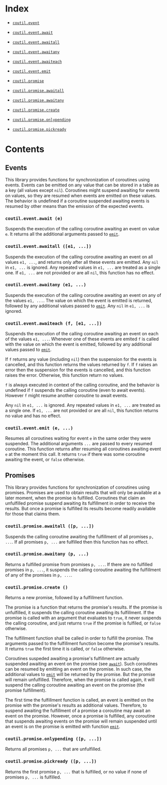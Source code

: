 Index
=====

- [`coutil.event`](#events)
- [`coutil.event.await`](#coutileventawait-e)
- [`coutil.event.awaitall`](#coutileventawaitall-e1-)
- [`coutil.event.awaitany`](#coutileventawaitany-e1-)
- [`coutil.event.awaiteach`](#coutileventawaiteach-f-e1-)
- [`coutil.event.emit`](#coutileventemit-e-)

- [`coutil.promise`](#promises)
- [`coutil.promise.awaitall`](#coutilpromiseawaitall-p-)
- [`coutil.promise.awaitany`](#coutilpromiseawaitany-p-)
- [`coutil.promise.create`](#coutilpromisecreate-)
- [`coutil.promise.onlypending`](#coutilpromiseonlypending-p-)
- [`coutil.promise.pickready`](#coutilpromisepickready-p-)

Contents
========

Events
------

This library provides functions for synchronization of coroutines using events.
Events can be emitted on any value that can be stored in a table as a key (all values except `nil`).
Coroutines might suspend awaiting for events on values, so they are resumed when events are emitted on these values.
The behavior is undefined if a coroutine suspended awaiting events is resumed by other means than the emission of the expected events.

### `coutil.event.await (e)`

Suspends the execution of the calling coroutine awaiting an event on value `e`.
It returns all the additional arguments passed to [`emit`](#coutileventemit-e-).

### `coutil.event.awaitall ([e1, ...])`

Suspends the execution of the calling coroutine awaiting an event on all values `e1, ...`, and returns only after all these events are emitted.
Any `nil` in `e1, ...` is ignored.
Any repeated values in `e1, ...` are treated as a single one.
If `e1, ...` are not provided or are all `nil`, this function has no effect.

### `coutil.event.awaitany (e1, ...)`

Suspends the execution of the calling coroutine awaiting an event on any of the values `e1, ...`.
The value on which the event is emitted is returned, followed by any additional values passed to [`emit`](#coutileventemit-e-).
Any `nil` in `e1, ...` is ignored.

### `coutil.event.awaiteach (f, [e1, ...])`

Suspends the execution of the calling coroutine awaiting an event on each of the values `e1, ...`.
Whenever one of these events are emited `f` is called with the value on which the event is emitted, followed by any additional values passed to [`emit`](#coutileventemit-e-).

If `f` returns any value (including `nil`) then the suspension for the events is cancelled, and this function returns the values returned by `f`.
If `f` raises an error then the suspension for the events is cancelled, and this function raises the error.
Otherwise, this function return no values.

`f` is always executed in context of the calling coroutine, and the behavior is undefined if `f` suspends the calling coroutine (even to await events).
However `f` might resume another coroutine to await events.

Any `nil` in `e1, ...` is ignored.
Any repeated values in `e1, ...` are treated as a single one.
If `e1, ...` are not provided or are all `nil`, this function returns no value and has no effect.

### `coutil.event.emit (e, ...)`

Resumes all coroutines waiting for event `e` in the same order they were suspended.
The additional arguments `...` are passed to every resumed coroutine.
This function returns after resuming all coroutines awaiting event `e` at the moment this call.
It returns `true` if there was some coroutine awaiting the event, or `false` otherwise.

Promises
--------

This library provides functions for synchronization of coroutines using promises.
Promises are used to obtain results that will only be available at a later moment, when the promise is fulfilled.
Coroutines that claim an unfulfilled promise suspend awaiting its fulfillment in order to receive the results.
But once a promise is fulfilled its results become readily available for those that claims them.

### `coutil.promise.awaitall ([p, ...])`

Suspends the calling coroutine awaiting the fulfillment of all promises `p, ...`.
If all promises `p, ...` are fulfilled then this function has no effect.

### `coutil.promise.awaitany (p, ...)`

Returns a fulfilled promise from promises `p, ...`.
If there are no fulfilled promises in `p, ...`, it suspends the calling coroutine awaiting the fulfillment of any of the promises in `p, ...`.

### `coutil.promise.create ()`

Returns a new promise, followed by a fulfillment function.

The promise is a function that returns the promise's results.
If the promise is unfulfilled, it suspends the calling coroutine awaiting its fulfillment.
If the promise is called with an argument that evaluates to `true`, it never suspends the calling coroutine, and just returns `true` if the promise is fulfiled, or `false` otherwise.

The fulfillment function shall be called in order to fulfill the promise.
The arguments passed to the fulfillment function become the promise's results.
It returns `true` the first time it is called, or `false` otherwise.

Coroutines suspeded awaiting a promise's fulfillment are actually suspended awaiting an event on the promise (see [`await`](#coutileventawait-e)).
Such coroutines can be resumed by emitting an event on the promise.
In such case, the additional values to [`emit`](#coutileventemit-e-) will be returned by the promise.
But the promise will remain unfulfilled.
Therefore, when the promise is called again, it will suspend the calling coroutine awaiting an event on the promise (the promise fulfillment).

The first time the fulfillment function is called, an event is emitted on the promise with the promise's results as additional values.
Therefore, to suspend awaiting the fulfillment of a promise a coroutine may await an event on the promise.
However, once a promise is fulfilled, any coroutine that suspends awaiting events on the promise will remain suspended until an event is on the promise is emitted with function [`emit`](#coutileventemit-e-).

### `coutil.promise.onlypending ([p, ...])`

Returns all promises `p, ...` that are unfulfilled.

### `coutil.promise.pickready ([p, ...])`

Returns the first promise `p, ...` that is fulfilled, or no value if none of promises `p, ...` is fulfilled.
